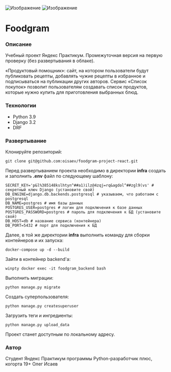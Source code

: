 
![Изображение](https://yastatic.net/q/logoaas/v2/Яндекс.svg?circle=white&color=fff&first=black) ![Изображение](https://yastatic.net/q/logoaas/v2/Практикум.svg?color=fff)

# Foodgram

### Описание
Учебный проект Яндекс Практикум. Промежуточная версия на первую проверку (без развертывания в облаке).

«Продуктовый помощник»: сайт, на котором пользователи будут публиковать рецепты, добавлять чужие рецепты в избранное и подписываться на публикации других авторов. Сервис «Список покупок» позволит пользователям создавать список продуктов, которые нужно купить для приготовления выбранных блюд.

### Технологии
- Python 3.9
- Django 3.2
- DRF

### Развертывание
Клонируйте репозиторий:
```
git clone git@github.com:oisaev/foodgram-project-react.git
```
Перед развертыванием проекта необходимо в директории **infra** создать и заполнить **.env** файл по следующему шаблону:
```
SECRET_KEY='p&l%385148kslhtyn^##a1)ilz@4zqj=rq&agdol^##zgl9(vs' # секретный ключ Django (установите свой)
DB_ENGINE=django.db.backends.postgresql # указываем, что работаем с postgresql
DB_NAME=postgres # имя базы данных
POSTGRES_USER=postgres # логин для подключения к базе данных
POSTGRES_PASSWORD=postgres # пароль для подключения к БД (установите свой)
DB_HOST=db # название сервиса (контейнера)
DB_PORT=5432 # порт для подключения к БД
```
Далее, в той же директории **infra** выполнить команду для сборки контейнеров и их запуска:
```
docker-compose up -d --build
```
Зайти в контейнер backend'а:
```
winpty docker exec -it foodgram_backend bash
```
Выполнить миграции:
```
python manage.py migrate
```
Создать суперпользователя:
```
python manage.py createsuperuser
```
Загрузить теги и ингредиенты:
```
python manage.py upload_data
```
Проект станет доступным по локальному адресу.

### Автор
Студент Яндекс Практикум программы Python-разработчик плюс, когорта 19+
Олег Исаев
